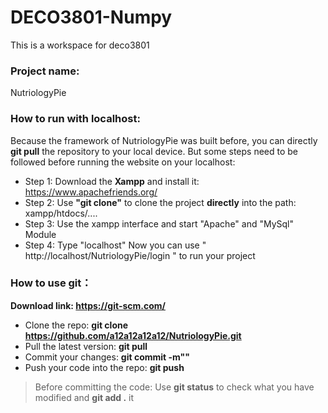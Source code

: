 # DECO3801-Numpy
This is a  workspace for deco3801

### Project name:
NutriologyPie

### How to run with localhost:
Because the framework of NutriologyPie was built before, you can directly **git pull** the repository to your local device.
But some steps need to be followed before running the website on your localhost:
* Step 1: Download the **Xampp** and install it: https://www.apachefriends.org/
* Step 2: Use **"git clone"** to clone the project **directly** into the path: xampp/htdocs/....
* Step 3: Use the xampp interface and start "Apache" and "MySql" Module
* Step 4: Type "localhost"
Now you can use " http://localhost/NutriologyPie/login " to run your project


### How to use git：
**Download link: https://git-scm.com/**
* Clone the repo: **git clone https://github.com/a12a12a12a12/NutriologyPie.git**
* Pull the latest version: **git pull**
* Commit your changes: **git commit -m""**
* Push your code into the repo: **git push**
> Before committing the code: Use **git status** to check what you have modified and **git add .** it
